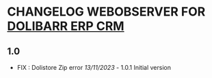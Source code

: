 # CHANGELOG WEBOBSERVER FOR [DOLIBARR ERP CRM](https://www.dolibarr.org)

## 1.0

- FIX : Dolistore Zip error  *13/11/2023* - 1.0.1
Initial version
